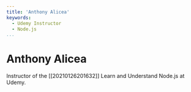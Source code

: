 ```yaml
---
title: 'Anthony Alicea'
keywords:
  - Udemy Instructor
  - Node.js
...
```


# Anthony Alicea
Instructor of the [[20210126201632]] Learn and Understand Node.js at Udemy.